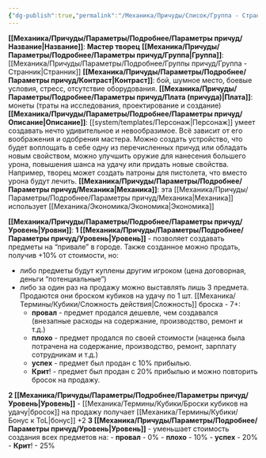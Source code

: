 ```yaml
---
{"dg-publish":true,"permalink":"/Механика/Причуды/Список/Группа - Странник/Мастер творец/","noteIcon":"","created":"2025-08-21T13:47:48.359+03:00","updated":"2025-09-04T08:06:55.439+03:00"}
---
```


**[[Механика/Причуды/Параметры/Подробнее/Параметры причуд/Название\|Название]]**: **Мастер творец**
**[[Механика/Причуды/Параметры/Подробнее/Параметры причуд/Группа\|Группа]]**: [[Механика/Причуды/Параметры/Подробнее/Группы причуд/Группа - Странник\|Странник]] 
**[[Механика/Причуды/Параметры/Подробнее/Параметры причуд/Контраст\|Контраст]]**: бой, шумное место, боевые условия, стресс, отсутствие оборудования.
**[[Механика/Причуды/Параметры/Подробнее/Параметры причуд/Плата (причуда)\|Плата]]**: монеты (траты на исследования, проектирование и создание)
**[[Механика/Причуды/Параметры/Подробнее/Параметры причуд/Описание\|Описание]]**: [[system/templates/Персонаж\|Персонаж]] умеет создавать нечто удивительное и невообразимое. Всё зависит от его воображения и одобрения мастера. Можно создать устройство, что будет воплощать в себе одну из перечисленных причуд или обладать новым свойством, можно улучшить оружие для нанесения большего урона, повышения шанса на удачу или придать новые свойства. Например, творец может создать патроны для пистолета, что вместо урона будут лечить.
**[[Механика/Причуды/Параметры/Подробнее/Параметры причуд/Механика\|Механика]]**: эта [[Механика/Причуды/Параметры/Подробнее/Параметры причуд/Механика\|Механика]] использует [[Механика/Экономика/Экономика\|Экономика]]

**[[Механика/Причуды/Параметры/Подробнее/Параметры причуд/Уровень\|Уровни]]**:
**1 [[Механика/Причуды/Параметры/Подробнее/Параметры причуд/Уровень\|Уровень]]** - позволяет создавать предметы на “привале” в городе. Также созданное можно продать, получив +10% от стоимости, но:
- либо предметы будут куплены другим игроком (цена договорная, деньги “потенциальные”)
- либо за один раз на продажу можно выставлять лишь 3 предмета. Продаются они броском кубиков на удачу по 1 шт. [[Механика/Термины/Кубики/Сложность действия\|Сложность]] броска - 7+:
	- **провал** - предмет продался дешевле, чем создавался (внезапные расходы на содержание, производство, ремонт и т.д.)
	- **плохо** - предмет продался по своей стоимости (наценка была потрачена на содержание, производство, ремонт, зарплату сотрудникам и т.д.)
	- **успех** - предмет был продан с 10% прибылью. 
	- **Крит**! - предмет был продан с 20% прибылью и можно повторить бросок на продажу. 

**2 [[Механика/Причуды/Параметры/Подробнее/Параметры причуд/Уровень\|Уровень]]** - [[Механика/Термины/Кубики/Броски кубиков на удачу\|бросок]] на продажу получает [[Механика/Термины/Кубики/Бонус к ToL\|бонус]] +2
**3 [[Механика/Причуды/Параметры/Подробнее/Параметры причуд/Уровень\|Уровень]]** - уменьшает стоимость создания всех предметов на:
	- **провал** - 0%
	- **плохо** - 10%
	- **успех** - 20%
	- **Крит**! - 25%